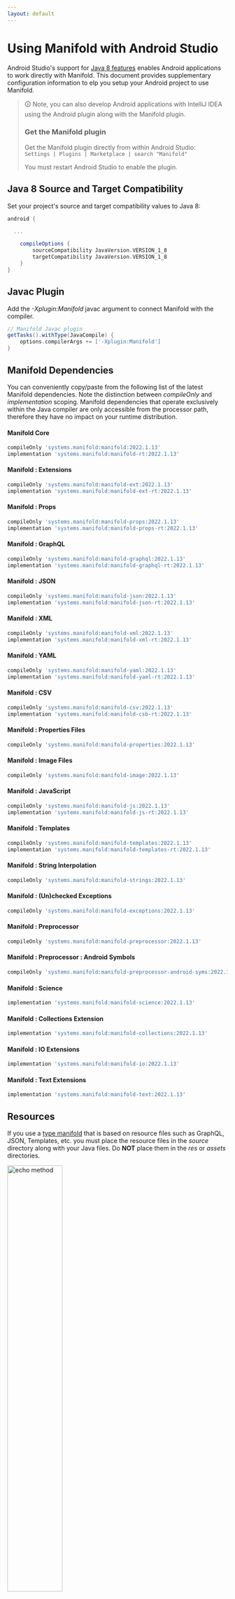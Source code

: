 ```yaml
---
layout: default
---
```


# Using Manifold with Android Studio

Android Studio's support for [Java 8 features](https://developer.android.com/studio/write/java8-support.html) enables
Android applications to work directly with Manifold. This document provides supplementary configuration information to
elp you setup your Android project to use Manifold.

>🛈 Note, you can also develop Android applications with IntelliJ IDEA using the Android plugin along with the Manifold
>plugin. 
>
>### Get the Manifold plugin
>Get the Manifold plugin directly from within Android Studio:
><br>
>`Settings | Plugins | Marketplace | search "Manifold"`
><br>
> 
>You must restart Android Studio to enable the plugin. 
 
## Java 8 Source and Target Compatibility 
Set your project's source and target compatibility values to Java 8:

```groovy
android {

  ...

    compileOptions {
        sourceCompatibility JavaVersion.VERSION_1_8
        targetCompatibility JavaVersion.VERSION_1_8
    }
}
```

## Javac Plugin
Add the *-Xplugin:Manifold* javac argument to connect Manifold with the compiler.

```groovy
// Manifold Javac plugin
getTasks().withType(JavaCompile) {
    options.compilerArgs += ['-Xplugin:Manifold']
}
```    

## Manifold Dependencies
You can conveniently copy/paste from the following list of the latest Manifold dependencies. Note the distinction
between *compileOnly* and *implementation* scoping. Manifold dependencies that operate exclusively within the
Java compiler are only accessible from the processor path, therefore they have no impact on your runtime distribution.

#### Manifold Core
```groovy
compileOnly 'systems.manifold:manifold:2022.1.13'
implementation 'systems.manifold:manifold-rt:2022.1.13'
```
#### Manifold : Extensions
```groovy
compileOnly 'systems.manifold:manifold-ext:2022.1.13'
implementation 'systems.manifold:manifold-ext-rt:2022.1.13'
```
#### Manifold : Props
```groovy
compileOnly 'systems.manifold:manifold-props:2022.1.13'
implementation 'systems.manifold:manifold-props-rt:2022.1.13'
```
#### Manifold : GraphQL
```groovy
compileOnly 'systems.manifold:manifold-graphql:2022.1.13'
implementation 'systems.manifold:manifold-graphql-rt:2022.1.13'
```
#### Manifold : JSON
```groovy
compileOnly 'systems.manifold:manifold-json:2022.1.13'
implementation 'systems.manifold:manifold-json-rt:2022.1.13'
```
#### Manifold : XML
```groovy
compileOnly 'systems.manifold:manifold-xml:2022.1.13'
implementation 'systems.manifold:manifold-xml-rt:2022.1.13'
```
#### Manifold : YAML
```groovy
compileOnly 'systems.manifold:manifold-yaml:2022.1.13'
implementation 'systems.manifold:manifold-yaml-rt:2022.1.13'
```
#### Manifold : CSV
```groovy
compileOnly 'systems.manifold:manifold-csv:2022.1.13'
implementation 'systems.manifold:manifold-csb-rt:2022.1.13'
```
#### Manifold : Properties Files
```groovy
compileOnly 'systems.manifold:manifold-properties:2022.1.13'
```
#### Manifold : Image Files
```groovy
compileOnly 'systems.manifold:manifold-image:2022.1.13'
```
#### Manifold : JavaScript
```groovy
compileOnly 'systems.manifold:manifold-js:2022.1.13'
implementation 'systems.manifold:manifold-js-rt:2022.1.13'
```
#### Manifold : Templates
```groovy
compileOnly 'systems.manifold:manifold-templates:2022.1.13'
implementation 'systems.manifold:manifold-templates-rt:2022.1.13'
```
#### Manifold : String Interpolation
```groovy
compileOnly 'systems.manifold:manifold-strings:2022.1.13'
```
#### Manifold : (Un)checked Exceptions
```groovy
compileOnly 'systems.manifold:manifold-exceptions:2022.1.13'
```
#### Manifold : Preprocessor
```groovy
compileOnly 'systems.manifold:manifold-preprocessor:2022.1.13'
```
#### Manifold : Preprocessor : Android Symbols
```groovy
compileOnly 'systems.manifold:manifold-preprocessor-android-syms:2022.1.13'
```
#### Manifold : Science
```groovy
implementation 'systems.manifold:manifold-science:2022.1.13'
```
#### Manifold : Collections Extension
```groovy
implementation 'systems.manifold:manifold-collections:2022.1.13'
```
#### Manifold : IO Extensions
```groovy
implementation 'systems.manifold:manifold-io:2022.1.13'
```
#### Manifold : Text Extensions
```groovy
implementation 'systems.manifold:manifold-text:2022.1.13'
```

## Resources

If you use a [type manifold](https://github.com/manifold-systems/manifold/tree/master/manifold-core-parent/manifold#the-big-picture)
that is based on resource files such as GraphQL, JSON, Templates, etc. you must place the resource files in the 
*source* directory along with your Java files.  Do **NOT** place them in the *res* or *assets* directories.
 
<p><img src="http://manifold.systems/images/android_resources.png" alt="echo method" width="50%" height="50%"/></p> 

## Preprocessor and build variant symbols

If you use the [preprocessor](https://github.com/manifold-systems/manifold/tree/master/manifold-deps-parent/manifold-preprocessor),
you can directly reference Android build variant symbols with the [manifold-preprocessor-android-syms](https://github.com/manifold-systems/manifold/tree/master/manifold-deps-parent/manifold-preprocessor-android-syms)
dependency.
```java
#if FLAVOR == "paid"
  @Override
  public void specialMethod(Foo foo) {
  ...
  }
#endif
```
build.gradle
```groovy
dependencies {
    ...
    compileOnly 'systems.manifold:manifold-preprocessor:2022.1.13'
    compileOnly 'systems.manifold:manifold-preprocessor-android-syms:2022.1.13'
}
```